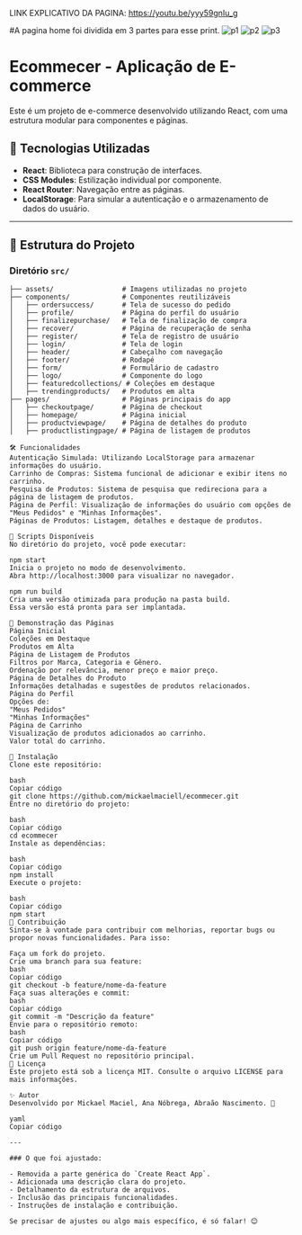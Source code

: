 LINK EXPLICATIVO DA PAGINA: https://youtu.be/yyy59gnIu_g

#A pagina home foi dividida em 3 partes para esse print.
![p1](https://github.com/user-attachments/assets/1150b72b-d3d8-4022-b12d-ca86ce4cfc87)
![p2](https://github.com/user-attachments/assets/b96445df-e46f-4605-a39d-d7f8b0cf37c7)
![p3](https://github.com/user-attachments/assets/ad546c83-270a-4696-a303-4f7aba23b19d)


# Ecommecer - Aplicação de E-commerce

Este é um projeto de e-commerce desenvolvido utilizando React, com uma estrutura modular para componentes e páginas.

## 🚀 Tecnologias Utilizadas

- **React**: Biblioteca para construção de interfaces.
- **CSS Modules**: Estilização individual por componente.
- **React Router**: Navegação entre as páginas.
- **LocalStorage**: Para simular a autenticação e o armazenamento de dados do usuário.

---

## 📁 Estrutura do Projeto

### Diretório `src/`

```plaintext
├── assets/                 # Imagens utilizadas no projeto
├── components/             # Componentes reutilizáveis
│   ├── ordersuccess/       # Tela de sucesso do pedido
│   ├── profile/            # Página do perfil do usuário
│   ├── finalizepurchase/   # Tela de finalização de compra
│   ├── recover/            # Página de recuperação de senha
│   ├── register/           # Tela de registro de usuário
│   ├── login/              # Tela de login
│   ├── header/             # Cabeçalho com navegação
│   ├── footer/             # Rodapé
│   ├── form/               # Formulário de cadastro
│   ├── logo/               # Componente do logo
│   ├── featuredcollections/ # Coleções em destaque
│   ├── trendingproducts/   # Produtos em alta
├── pages/                  # Páginas principais do app
│   ├── checkoutpage/       # Página de checkout
│   ├── homepage/           # Página inicial
│   ├── productviewpage/    # Página de detalhes do produto
│   ├── productlistingpage/ # Página de listagem de produtos

🛠️ Funcionalidades
Autenticação Simulada: Utilizando LocalStorage para armazenar informações do usuário.
Carrinho de Compras: Sistema funcional de adicionar e exibir itens no carrinho.
Pesquisa de Produtos: Sistema de pesquisa que redireciona para a página de listagem de produtos.
Página de Perfil: Visualização de informações do usuário com opções de "Meus Pedidos" e "Minhas Informações".
Páginas de Produtos: Listagem, detalhes e destaque de produtos.

📜 Scripts Disponíveis
No diretório do projeto, você pode executar:

npm start
Inicia o projeto no modo de desenvolvimento.
Abra http://localhost:3000 para visualizar no navegador.

npm run build
Cria uma versão otimizada para produção na pasta build.
Essa versão está pronta para ser implantada.

🌟 Demonstração das Páginas
Página Inicial
Coleções em Destaque
Produtos em Alta
Página de Listagem de Produtos
Filtros por Marca, Categoria e Gênero.
Ordenação por relevância, menor preço e maior preço.
Página de Detalhes do Produto
Informações detalhadas e sugestões de produtos relacionados.
Página do Perfil
Opções de:
"Meus Pedidos"
"Minhas Informações"
Página de Carrinho
Visualização de produtos adicionados ao carrinho.
Valor total do carrinho.

📂 Instalação
Clone este repositório:

bash
Copiar código
git clone https://github.com/mickaelmaciell/ecommecer.git
Entre no diretório do projeto:

bash
Copiar código
cd ecommecer
Instale as dependências:

bash
Copiar código
npm install
Execute o projeto:

bash
Copiar código
npm start
🤝 Contribuição
Sinta-se à vontade para contribuir com melhorias, reportar bugs ou propor novas funcionalidades. Para isso:

Faça um fork do projeto.
Crie uma branch para sua feature:
bash
Copiar código
git checkout -b feature/nome-da-feature
Faça suas alterações e commit:
bash
Copiar código
git commit -m "Descrição da feature"
Envie para o repositório remoto:
bash
Copiar código
git push origin feature/nome-da-feature
Crie um Pull Request no repositório principal.
📄 Licença
Este projeto está sob a licença MIT. Consulte o arquivo LICENSE para mais informações.

✨ Autor
Desenvolvido por Mickael Maciel, Ana Nóbrega, Abraão Nascimento. 🚀

yaml
Copiar código

---

### O que foi ajustado:

- Removida a parte genérica do `Create React App`.
- Adicionada uma descrição clara do projeto.
- Detalhamento da estrutura de arquivos.
- Inclusão das principais funcionalidades.
- Instruções de instalação e contribuição.

Se precisar de ajustes ou algo mais específico, é só falar! 😊
